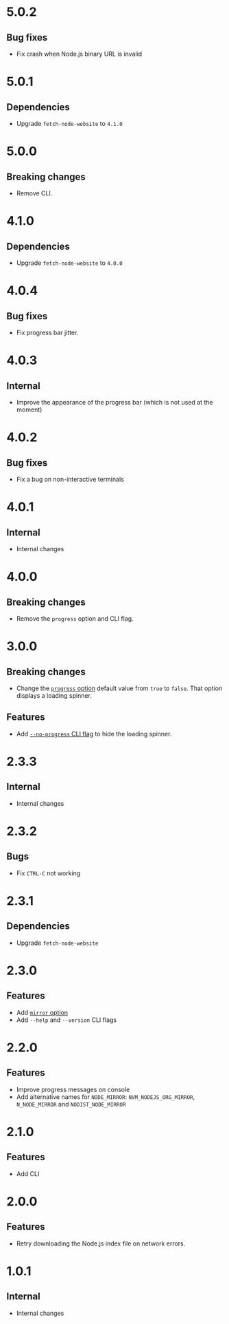 # 5.0.2

## Bug fixes

- Fix crash when Node.js binary URL is invalid

# 5.0.1

## Dependencies

- Upgrade `fetch-node-website` to `4.1.0`

# 5.0.0

## Breaking changes

- Remove CLI.

# 4.1.0

## Dependencies

- Upgrade `fetch-node-website` to `4.0.0`

# 4.0.4

## Bug fixes

- Fix progress bar jitter.

# 4.0.3

## Internal

- Improve the appearance of the progress bar (which is not used at the moment)

# 4.0.2

## Bug fixes

- Fix a bug on non-interactive terminals

# 4.0.1

## Internal

- Internal changes

# 4.0.0

## Breaking changes

- Remove the `progress` option and CLI flag.

# 3.0.0

## Breaking changes

- Change the
  [`progress` option](https://github.com/ehmicky/all-node-versions/blob/master/README.md#progress)
  default value from `true` to `false`. That option displays a loading spinner.

## Features

- Add
  [`--no-progress` CLI flag](https://github.com/ehmicky/all-node-versions/blob/master/README.md#usage-cli)
  to hide the loading spinner.

# 2.3.3

## Internal

- Internal changes

# 2.3.2

## Bugs

- Fix `CTRL-C` not working

# 2.3.1

## Dependencies

- Upgrade `fetch-node-website`

# 2.3.0

## Features

- Add [`mirror` option](https://github.com/ehmicky/all-node-versions#mirror)
- Add `--help` and `--version` CLI flags

# 2.2.0

## Features

- Improve progress messages on console
- Add alternative names for `NODE_MIRROR`: `NVM_NODEJS_ORG_MIRROR`,
  `N_NODE_MIRROR` and `NODIST_NODE_MIRROR`

# 2.1.0

## Features

- Add CLI

# 2.0.0

## Features

- Retry downloading the Node.js index file on network errors.

# 1.0.1

## Internal

- Internal changes
